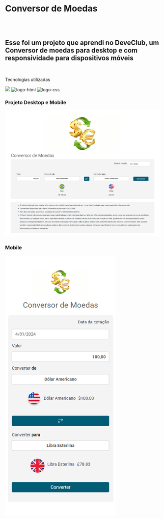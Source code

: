 <h1>Conversor de Moedas</h1>
<br>
<br>
<h2> Esse foi um projeto que aprendi no DeveClub, um Conversor de moedas para desktop e com responsividade para dispositivos móveis </h2>
<br>
<p>Tecnologias utilizadas</p>
<img  src="https://img.shields.io/badge/JavaScript-323330?style=for-the-badge&logo=javascript&logoColor=F7DF1E" /> 
<img src="https://img.shields.io/badge/HTML5-E34F26?style=for-the-badge&logo=html5&logoColor=white" alt="logo-html"/>
<img src="https://img.shields.io/badge/CSS3-1572B6?style=for-the-badge&logo=css3&logoColor=white" alt="logo-css"/>



<h3>Projeto Desktop e Mobile</h3>
<img src="https://github.com/paulocunha31/convert-money/blob/master/assets/Desktop.png?raw=true" />
<br>
<h3>Mobile</h3>
<img src="https://github.com/paulocunha31/convert-money/blob/master/assets/mobile.png?raw=true " />



